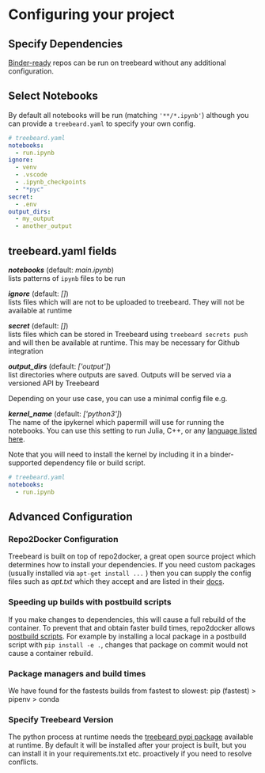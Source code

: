 # Configuring your project

## Specify Dependencies

[Binder-ready](https://mybinder.readthedocs.io/en/latest/introduction.html) repos can be run on treebeard without any additional configuration.

## Select Notebooks

By default all notebooks will be run (matching `'**/*.ipynb'`) although you can provide a `treebeard.yaml` to specify your own config.

```yaml
# treebeard.yaml
notebooks:
  - run.ipynb
ignore:
  - venv
  - .vscode
  - .ipynb_checkpoints
  - "*pyc"
secret:
  - .env
output_dirs:
  - my_output
  - another_output
```

## treebeard.yaml fields

_**notebooks**_ (default: _main.ipynb_)
<br/>
lists patterns of `ipynb` files to be run

_**ignore**_ (default: _[]_)
<br/>
lists files which will are not to be uploaded to treebeard. They will not be available at runtime

_**secret**_ (default: _[]_)
<br/>
lists files which can be stored in Treebeard using `treebeard secrets push` and will then be available at runtime. This may be necessary for Github integration

_**output_dirs**_ (default: _['output']_)
<br/>
list directories where outputs are saved. Outputs will be served via a versioned API by Treebeard

Depending on your use case, you can use a minimal config file e.g.

_**kernel_name**_ (default: _['python3']_)
<br/>
The name of the ipykernel which papermill will use for running the notebooks. You can use this setting to run Julia, C++, or any [language listed here](https://github.com/jupyter/jupyter/wiki/Jupyter-kernels).

Note that you will need to install the kernel by including it in a binder-supported dependency file or build script.

```yaml
# treebeard.yaml
notebooks:
  - run.ipynb
```

## Advanced Configuration

### Repo2Docker Configuration

Treebeard is built on top of repo2docker, a great open source project which determines how to install your dependencies. If you need custom packages (usually installed via `apt-get install ...` ) then you can supply the config files such as _apt.txt_ which they accept and are listed in their [docs](https://repo2docker.readthedocs.io/en/latest/config_files.html).

### Speeding up builds with postbuild scripts

If you make changes to dependencies, this will cause a full rebuild of the container. To prevent that and obtain faster build times, repo2docker allows [postbuild scripts](https://repo2docker.readthedocs.io/en/latest/config_files.html#postbuild-run-code-after-installing-the-environment). For example by installing a local package in a postbuild script with `pip install -e .`, changes that package on commit would not cause a container rebuild.

### Package managers and build times

We have found for the fastests builds from fastest to slowest: pip (fastest) > pipenv > conda

### Specify Treebeard Version

The python process at runtime needs the [treebeard pypi package](https://pypi.org/project/treebeard/) available at runtime. By default it will be installed after your project is built, but you can install it in your requirements.txt etc. proactively if you need to resolve conflicts.

